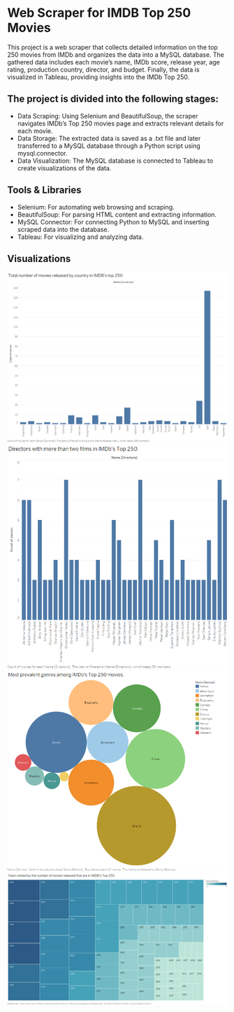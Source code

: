 # Web Scraper for IMDB Top 250 Movies

This project is a web scraper that collects detailed information on the top 250 movies from IMDb and organizes the data into a MySQL database. The gathered data includes each movie’s name, IMDb score, release year, age rating, production country, director, and budget. Finally, the data is visualized in Tableau, providing insights into the IMDb Top 250.

## The project is divided into the following stages:

- Data Scraping: Using Selenium and BeautifulSoup, the scraper navigates IMDb’s Top 250 movies page and extracts relevant details for each movie.
- Data Storage: The extracted data is saved as a .txt file and later transferred to a MySQL database through a Python script using mysql.connector.
- Data Visualization: The MySQL database is connected to Tableau to create visualizations of the data.

## Tools & Libraries

- Selenium: For automating web browsing and scraping.
- BeautifulSoup: For parsing HTML content and extracting information.
- MySQL Connector: For connecting Python to MySQL and inserting scraped data into the database.
- Tableau: For visualizing and analyzing data.

## Visualizations

![Visualization 1](Images/movieImage_1.png)
![Visualization 2](Images/movieImage_2.png)
![Visualization 3](Images/movieImage_3.png)
![Visualization 4](Images/movieImage_4.png)
